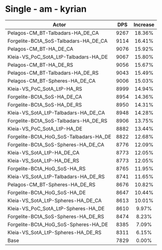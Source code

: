 # Single - am - kyrian
| Actor | DPS | Increase |
|---|:---:|:---:|
|Pelagos-CM_BT-Talbadars-HA_DE_CA|9267|18.36%|
|Forgelite-BCtA_SoS-Talbadars-HA_DE_CA|9114|16.41%|
|Pelagos-CM_BT-HA_DE_CA|9076|15.92%|
|Kleia-VS_PoC_SotA_LtP-Talbadars-HA_DE|9067|15.80%|
|Pelagos-CM_BT-HA_DE_RS|9056|15.67%|
|Pelagos-CM_BT-Talbadars-HA_DE_RS|9043|15.49%|
|Pelagos-CM_BT-Spheres-HA_DE_CA|9006|15.03%|
|Kleia-VS_PoC_SotA_LtP-HA_RS|8999|14.94%|
|Forgelite-BCtA_SoS-HA_DE_CA|8954|14.36%|
|Forgelite-BCtA_SoS-HA_DE_RS|8950|14.31%|
|Kleia-VS_SotA_LtP-Talbadars-HA_DE_CA|8948|14.28%|
|Forgelite-BCtA_SoS-Talbadars-HA_DE_RS|8906|13.75%|
|Kleia-VS_PoC_SotA_LtP-HA_DE|8882|13.44%|
|Forgelite-BCtA_HoG_SoS-Talbadars-HA_DE|8822|12.68%|
|Forgelite-BCtA_SoS-Spheres-HA_DE_CA|8776|12.09%|
|Kleia-VS_SotA_LtP-HA_DE_CA|8773|12.05%|
|Kleia-VS_SotA_LtP-HA_DE_RS|8773|12.05%|
|Forgelite-BCtA_HoG_SoS-HA_RS|8765|11.95%|
|Kleia-VS_SotA_LtP-Talbadars-HA_DE_RS|8741|11.65%|
|Pelagos-CM_BT-Spheres-HA_DE_RS|8676|10.82%|
|Forgelite-BCtA_HoG_SoS-HA_DE|8647|10.44%|
|Kleia-VS_SotA_LtP-Spheres-HA_DE_CA|8613|10.01%|
|Kleia-VS_PoC_SotA_LtP-Spheres-HA_DE|8610|9.97%|
|Forgelite-BCtA_SoS-Spheres-HA_DE_RS|8474|8.23%|
|Forgelite-BCtA_HoG_SoS-Spheres-HA_DE|8385|7.09%|
|Kleia-VS_SotA_LtP-Spheres-HA_DE_RS|8311|6.15%|
|Base|7829|0.00%|

